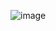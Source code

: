 ![image](https://github.com/companyakis/flutter-bootcamp/assets/77589867/e924c47a-e1cc-47d8-a425-ecf2047f6036)
